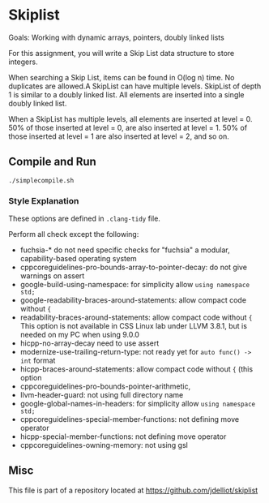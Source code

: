 # Skiplist

Goals: Working with dynamic arrays, pointers, doubly linked lists

For this assignment, you will write a Skip List data structure to store integers. 

When searching a Skip List, items can be found in O(log n) time. 
No duplicates are allowed.A SkipList can have multiple levels. 
SkipList of depth 1 is similar to a doubly linked list. All elements are inserted into a single doubly linked list.

When a SkipList has multiple levels, all elements are inserted at level = 0. 50% of those inserted at level = 0, 
are also inserted at level = 1. 50% of those inserted at level = 1 are also inserted at level = 2, and so on.

## Compile and Run

```
./simplecompile.sh
```


### Style Explanation
These options are defined in `.clang-tidy` file.

Perform all check except the following:

- fuchsia-* do not need specific checks for "fuchsia" a modular, capability-based operating system
- cppcoreguidelines-pro-bounds-array-to-pointer-decay: do not give warnings on assert
- google-build-using-namespace: for simplicity allow `using namespace std;`
- google-readability-braces-around-statements: allow compact code without `{`
- readability-braces-around-statements: allow compact code without `{`
This option is not available in CSS Linux lab under LLVM 3.8.1, but is needed on my PC when using 9.0.0
- hicpp-no-array-decay need to use assert
- modernize-use-trailing-return-type: not ready yet for `auto func() -> int` format
- hicpp-braces-around-statements: allow compact code without `{` (this option
- cppcoreguidelines-pro-bounds-pointer-arithmetic,
- llvm-header-guard: not using full directory name
- google-global-names-in-headers: for simplicity allow `using namespace std;`
- cppcoreguidelines-special-member-functions: not defining move operator
- hicpp-special-member-functions: not defining move operator
- cppcoreguidelines-owning-memory: not using gsl

## Misc

This file is part of a repository located at
https://github.com/jdelliot/skiplist

